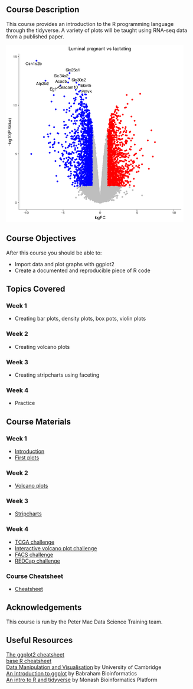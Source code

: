 ## Course Description
This course provides an introduction to the R programming language through the tidyverse. 
A variety of plots will be taught using RNA-seq data from a published paper.

![](images/volcano.png)

## Course Objectives

After this course you should be able to:

* Import data and plot graphs with ggplot2
* Create a documented and reproducible piece of R code

## Topics Covered

### Week 1
- Creating bar plots, density plots, box pots, violin plots

### Week 2
- Creating volcano plots

### Week 3
- Creating stripcharts using faceting

### Week 4
- Practice

## Course Materials

### Week 1
- [Introduction](https://pmacdasci.github.io/r-intro-tidyverse/introduction.html)
- [First plots](https://pmacdasci.github.io/r-intro-tidyverse/firstplots.html)

### Week 2
- [Volcano plots](https://pmacdasci.github.io/r-intro-tidyverse/volcanoplot.html)

### Week 3
- [Stripcharts](https://mblue9.github.io/r-intro-tidyverse/stripcharts.html)

### Week 4
- [TCGA challenge](https://mblue9.github.io/r-intro-tidyverse/challenges/tcga_challenge.html)
- [Interactive volcano plot challenge](https://mblue9.github.io/r-intro-tidyverse/challenges/interactive_volcanoplot_challenge.html)
- [FACS challenge](https://mblue9.github.io/r-intro-tidyverse/challenges/facs_challenge.html)
- [REDCap challenge](https://mblue9.github.io/r-intro-tidyverse/challenges/redcap_challenge.html)

### Course Cheatsheet
- [Cheatsheet](https://mblue9.github.io/r-intro-tidyverse/cheatsheet.html)

## Acknowledgements
This course is run by the Peter Mac Data Science Training team.

## Useful Resources
[The ggplot2 cheatsheet](https://github.com/rstudio/cheatsheets/raw/master/data-visualization-2.1.pdf)  
[base R cheatsheet](https://www.rstudio.com/wp-content/uploads/2016/05/base-r.pdf)  
[Data Manipulation and Visualisation](http://bioinformatics-core-shared-training.github.io/r-intermediate/) by University of Cambridge  
[An Introduction to ggplot](https://www.bioinformatics.babraham.ac.uk/training.html#ggplot) by Babraham Bioinformatics  
[An intro to R and tidyverse](https://monashdatafluency.github.io/r-intro-2/) by Monash Bioinformatics Platform
